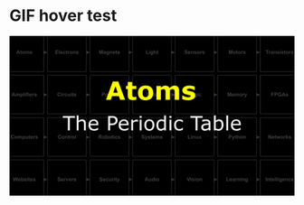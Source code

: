 # GIF hover test

<a href="https://vimeo.com/1028399080" target="_blank">
  <img src="_resources/lessons/thumbnails/The-Periodic-Table.png" onmouseover="this.src='_resources/lessons/thumbnails/The-Periodic-Table.gif'" onmouseout="this.src='_resources/lessons/thumbnails/The-Periodic-Table.png'" />
</a>
